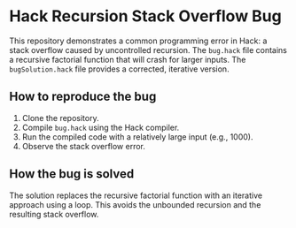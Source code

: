 # Hack Recursion Stack Overflow Bug

This repository demonstrates a common programming error in Hack: a stack overflow caused by uncontrolled recursion. The `bug.hack` file contains a recursive factorial function that will crash for larger inputs.  The `bugSolution.hack` file provides a corrected, iterative version.

## How to reproduce the bug

1. Clone the repository.
2. Compile `bug.hack` using the Hack compiler.
3. Run the compiled code with a relatively large input (e.g., 1000).
4. Observe the stack overflow error.

## How the bug is solved

The solution replaces the recursive factorial function with an iterative approach using a loop.  This avoids the unbounded recursion and the resulting stack overflow.